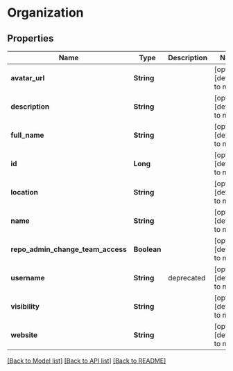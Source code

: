 # Organization
## Properties

| Name | Type | Description | Notes |
|------------ | ------------- | ------------- | -------------|
| **avatar\_url** | **String** |  | [optional] [default to null] |
| **description** | **String** |  | [optional] [default to null] |
| **full\_name** | **String** |  | [optional] [default to null] |
| **id** | **Long** |  | [optional] [default to null] |
| **location** | **String** |  | [optional] [default to null] |
| **name** | **String** |  | [optional] [default to null] |
| **repo\_admin\_change\_team\_access** | **Boolean** |  | [optional] [default to null] |
| **username** | **String** | deprecated | [optional] [default to null] |
| **visibility** | **String** |  | [optional] [default to null] |
| **website** | **String** |  | [optional] [default to null] |

[[Back to Model list]](../README.md#documentation-for-models) [[Back to API list]](../README.md#documentation-for-api-endpoints) [[Back to README]](../README.md)

